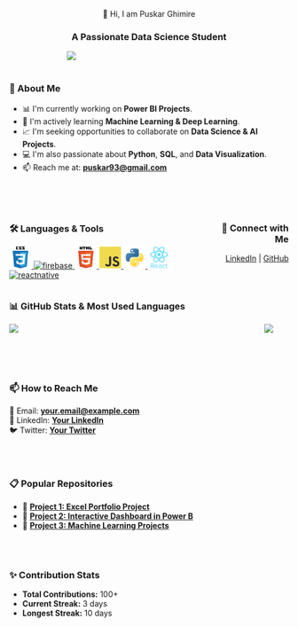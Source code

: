 <div align = "center">
👋 Hi, I am Puskar Ghimire

### A Passionate Data Science Student
</div>

<image align="right" width="400" src="https://cdn.dribbble.com/users/1162077/screenshots/3848914/programmer.gif"></image>
<br></br>
### 🌟 About Me
- 📊 I'm currently working on **Power BI Projects**.
- 🤖 I'm actively learning **Machine Learning & Deep Learning**.
- 📈 I'm seeking opportunities to collaborate on **Data Science & AI Projects**.
- 💻 I'm also passionate about **Python**, **SQL**, and **Data Visualization**.
- 📫 Reach me at: **puskar93@gmail.com**

<br></br>

<div style="display: flex; justify-content: space-between;">

<!-- Languages & Tools (Left Side) -->
<div align="left">
  
### 🛠️ Languages & Tools  

<p>
  <a href="https://www.w3schools.com/css/" target="_blank" rel="noreferrer">
    <img src="https://raw.githubusercontent.com/devicons/devicon/master/icons/css3/css3-original-wordmark.svg" alt="css3" width="40" height="40"/>
  </a>
  <a href="https://firebase.google.com/" target="_blank" rel="noreferrer">
    <img src="https://www.vectorlogo.zone/logos/firebase/firebase-icon.svg" alt="firebase" width="40" height="40"/>
  </a>
  <a href="https://www.w3.org/html/" target="_blank" rel="noreferrer">
    <img src="https://raw.githubusercontent.com/devicons/devicon/master/icons/html5/html5-original-wordmark.svg" alt="html5" width="40" height="40"/>
  </a>
  <a href="https://developer.mozilla.org/en-US/docs/Web/JavaScript" target="_blank" rel="noreferrer">
    <img src="https://raw.githubusercontent.com/devicons/devicon/master/icons/javascript/javascript-original.svg" alt="javascript" width="40" height="40"/>
  </a>
  <a href="https://www.python.org" target="_blank" rel="noreferrer">
    <img src="https://raw.githubusercontent.com/devicons/devicon/master/icons/python/python-original.svg" alt="python" width="40" height="40"/>
  </a>
  <a href="https://reactjs.org/" target="_blank" rel="noreferrer">
    <img src="https://raw.githubusercontent.com/devicons/devicon/master/icons/react/react-original-wordmark.svg" alt="react" width="40" height="40"/>
  </a>
  <a href="https://reactnative.dev/" target="_blank" rel="noreferrer">
    <img src="https://reactnative.dev/img/header_logo.svg" alt="reactnative" width="40" height="40"/>
  </a>
</p>

</div>

<!-- Connect with Me (Right Side) -->
<div align="right">

### 🚀 Connect with Me  

[LinkedIn](https://www.linkedin.com/in/yourprofile/) | [GitHub](https://github.com/yourprofile)

</div>

</div>

 





<div style="display: flex; justify-content: space-between;">

<!-- GitHub Stats (Left Side) -->
<div align="left">

### 📊 GitHub Stats &  Most Used Languages

<div style="display: flex; justify-content: center; gap: 30px;">
  
  <img src="https://github-readme-stats.vercel.app/api?username=iampuskar&show_icons=true&theme=radical" width="400"/>
<br></br>
  <img src="https://github-readme-stats.vercel.app/api/top-langs/?username=iampuskar&layout=compact&theme=radical" width="400"/>

</div>

<br></br>

### 📫 How to Reach Me
📧 Email: **your.email@example.com**  
🔗 LinkedIn: **[Your LinkedIn](https://www.linkedin.com/in/iampuskar/)**  
🐦 Twitter: **[Your Twitter](https://twitter.com/yourhandle/)**  

<br></br>

### 📋 Popular Repositories
- 📂 **[Project 1: Excel Portfolio Project](https://github.com/iampuskar/project1)**
- 📂 **[Project 2: Interactive Dashboard in Power B](https://github.com/iampuskar/project2)**
- 📂 **[Project 3: Machine Learning Projects](https://github.com/iampuskar/project3)**

<br></br>


### ✨ Contribution Stats
- **Total Contributions:** 100+  
- **Current Streak:** 3 days  
- **Longest Streak:** 10 days  
